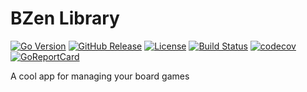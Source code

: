 # BZen Library
[![Go Version](https://img.shields.io/github/go-mod/go-version/KevinAnthony/bzen)](https://github.com/KevinAnthony/)
[![GitHub Release](https://img.shields.io/github/v/release/KevinAnthony/bzen.svg)](https://github.com/KevinAnthony/bzen/releases)
[![License](https://img.shields.io/github/license/KevinAnthony/bzen)](https://opensource.org/licenses/MIT)
[![Build Status](https://app.travis-ci.com/KevinAnthony/BZen.svg?branch=main)](https://app.travis-ci.com/KevinAnthony/BZen)
[![codecov](https://codecov.io/gh/KevinAnthony/bzen/branch/main/graph/badge.svg?token=CS2NKZKRR4)](https://codecov.io/gh/KevinAnthony/bzen)
[![GoReportCard](https://goreportcard.com/badge/KevinAnthony/bzen)](https://goreportcard.com/report/github.com/KevinAnthony/bzen)

A cool app for managing your board games
